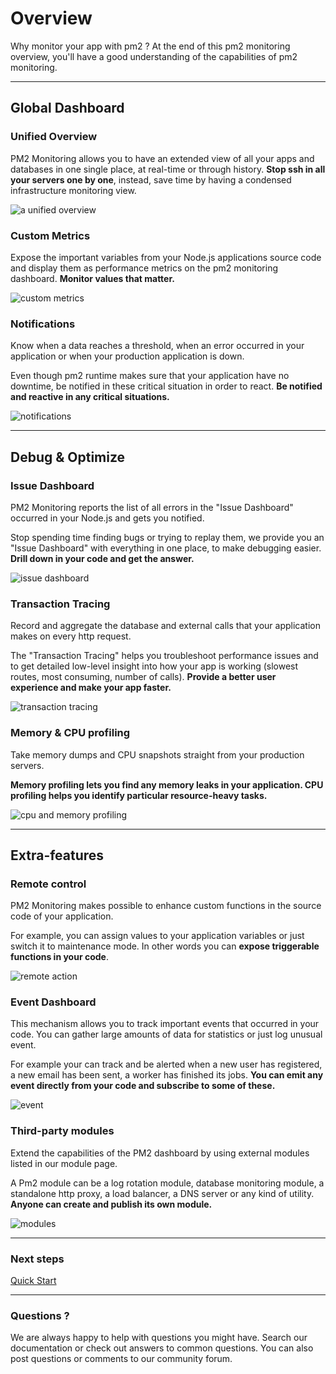 # Overview

Why monitor your app with pm2 ? At the end of this pm2 monitoring overview, you'll have a good understanding of the capabilities of pm2 monitoring.

---

## Global Dashboard

### Unified Overview

PM2 Monitoring allows you to have an extended view of all your apps and databases in one single place, at real-time or through history. **Stop ssh in all your servers one by one**, instead, save time by having a condensed infrastructure monitoring view.

![a unified overview](/{{site.baseurl}}/monitoring/overview/unified.png)

### Custom Metrics

Expose the important variables from your Node.js applications source code and display them as performance metrics on the pm2 monitoring dashboard. **Monitor values that matter.**

![custom metrics](/{{site.baseurl}}/monitoring/overview/personalized.png)

### Notifications

Know when a data reaches a threshold, when an error occurred in your application or when your production application is down.

Even though pm2 runtime makes sure that your application have no downtime, be notified in these critical situation in order to react. **Be notified and reactive in any critical situations.**

![notifications](/{{site.baseurl}}/monitoring/overview/notifications.png)

---

## Debug & Optimize

### Issue Dashboard

PM2 Monitoring reports the list of all errors in the "Issue Dashboard" occurred in your Node.js and gets you notified.

Stop spending time finding bugs or trying to replay them, we provide you an "Issue Dashboard" with everything in one place, to make debugging easier. **Drill down in your code and get the answer.**

![issue dashboard](/{{site.baseurl}}/monitoring/overview/issue.png)

### Transaction Tracing

Record and aggregate the database and external calls that your application makes on every http request.

The "Transaction Tracing" helps you troubleshoot performance issues and to get detailed low-level insight into how your app is working (slowest routes, most consuming, number of calls). **Provide a better user experience and make your app faster.**

![transaction tracing](/{{site.baseurl}}/monitoring/overview/tracing.png)

### Memory & CPU profiling

Take memory dumps and CPU snapshots straight from your production servers.

**Memory profiling lets you find any memory leaks in your application. CPU profiling helps you identify particular resource-heavy tasks.**

![cpu and memory profiling](/{{site.baseurl}}/monitoring/overview/profiling.png)

---

## Extra-features

### Remote control

PM2 Monitoring makes possible to enhance custom functions in the source code of your application.

 For example, you can assign values to your application variables or just switch it to maintenance mode. In other words you can **expose triggerable functions in your code**.

![remote action](/{{site.baseurl}}/monitoring/overview/remote.png)

### Event Dashboard

This mechanism allows you to track important events that occurred in your code. You can gather large amounts of data for statistics or just log unusual event.

For example your can track and be alerted when a new user has registered, a new email has been sent, a worker has finished its jobs. **You can emit any event directly from your code and subscribe to some of these.**


![event](/{{site.baseurl}}/monitoring/overview/event.png)

### Third-party modules

Extend the capabilities of the PM2 dashboard by using external modules listed in our module page.

A Pm2 module can be a log rotation module, database monitoring module, a standalone http proxy, a load balancer, a DNS server or any kind of utility. **Anyone can create and publish its own module.**

![modules](/{{site.baseurl}}/monitoring/overview/modules.png)


---

### Next steps

[Quick Start](/monitoring//quickstart.md)

---

### Questions ?

We are always happy to help with questions you might have. Search our documentation or check out answers to common questions. You can also post questions or comments to our community forum.


